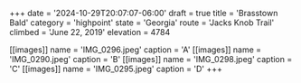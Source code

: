 +++
date = '2024-10-29T20:07:07-06:00'
draft = true
title = 'Brasstown Bald'
category = 'highpoint'
state = 'Georgia'
route = 'Jacks Knob Trail'
climbed = 'June 22, 2019'
elevation = 4784


[[images]]
name = 'IMG_0296.jpeg'
caption = 'A'
[[images]]
name = 'IMG_0290.jpeg'
caption = 'B'
[[images]]
name = 'IMG_0298.jpeg'
caption = 'C'
[[images]]
name = 'IMG_0295.jpeg'
caption = 'D'
+++
